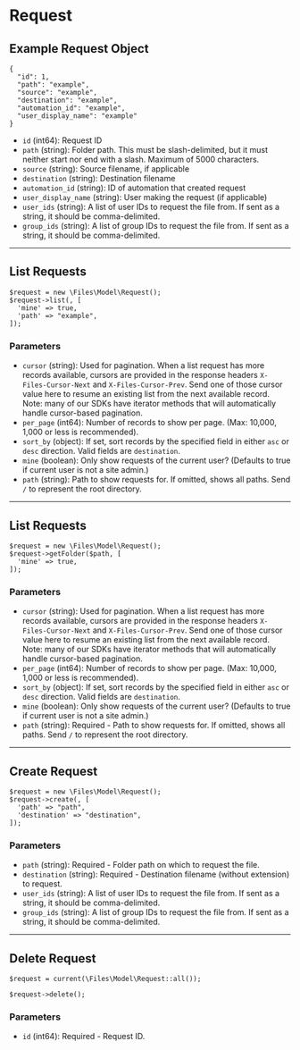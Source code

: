 # Request

## Example Request Object

```
{
  "id": 1,
  "path": "example",
  "source": "example",
  "destination": "example",
  "automation_id": "example",
  "user_display_name": "example"
}
```

* `id` (int64): Request ID
* `path` (string): Folder path. This must be slash-delimited, but it must neither start nor end with a slash. Maximum of 5000 characters.
* `source` (string): Source filename, if applicable
* `destination` (string): Destination filename
* `automation_id` (string): ID of automation that created request
* `user_display_name` (string): User making the request (if applicable)
* `user_ids` (string): A list of user IDs to request the file from. If sent as a string, it should be comma-delimited.
* `group_ids` (string): A list of group IDs to request the file from. If sent as a string, it should be comma-delimited.

---

## List Requests

```
$request = new \Files\Model\Request();
$request->list(, [
  'mine' => true,
  'path' => "example",
]);
```


### Parameters

* `cursor` (string): Used for pagination.  When a list request has more records available, cursors are provided in the response headers `X-Files-Cursor-Next` and `X-Files-Cursor-Prev`.  Send one of those cursor value here to resume an existing list from the next available record.  Note: many of our SDKs have iterator methods that will automatically handle cursor-based pagination.
* `per_page` (int64): Number of records to show per page.  (Max: 10,000, 1,000 or less is recommended).
* `sort_by` (object): If set, sort records by the specified field in either `asc` or `desc` direction. Valid fields are `destination`.
* `mine` (boolean): Only show requests of the current user?  (Defaults to true if current user is not a site admin.)
* `path` (string): Path to show requests for.  If omitted, shows all paths. Send `/` to represent the root directory.

---

## List Requests

```
$request = new \Files\Model\Request();
$request->getFolder($path, [
  'mine' => true,
]);
```


### Parameters

* `cursor` (string): Used for pagination.  When a list request has more records available, cursors are provided in the response headers `X-Files-Cursor-Next` and `X-Files-Cursor-Prev`.  Send one of those cursor value here to resume an existing list from the next available record.  Note: many of our SDKs have iterator methods that will automatically handle cursor-based pagination.
* `per_page` (int64): Number of records to show per page.  (Max: 10,000, 1,000 or less is recommended).
* `sort_by` (object): If set, sort records by the specified field in either `asc` or `desc` direction. Valid fields are `destination`.
* `mine` (boolean): Only show requests of the current user?  (Defaults to true if current user is not a site admin.)
* `path` (string): Required - Path to show requests for.  If omitted, shows all paths. Send `/` to represent the root directory.

---

## Create Request

```
$request = new \Files\Model\Request();
$request->create(, [
  'path' => "path",
  'destination' => "destination",
]);
```


### Parameters

* `path` (string): Required - Folder path on which to request the file.
* `destination` (string): Required - Destination filename (without extension) to request.
* `user_ids` (string): A list of user IDs to request the file from. If sent as a string, it should be comma-delimited.
* `group_ids` (string): A list of group IDs to request the file from. If sent as a string, it should be comma-delimited.

---

## Delete Request

```
$request = current(\Files\Model\Request::all());

$request->delete();
```

### Parameters

* `id` (int64): Required - Request ID.

